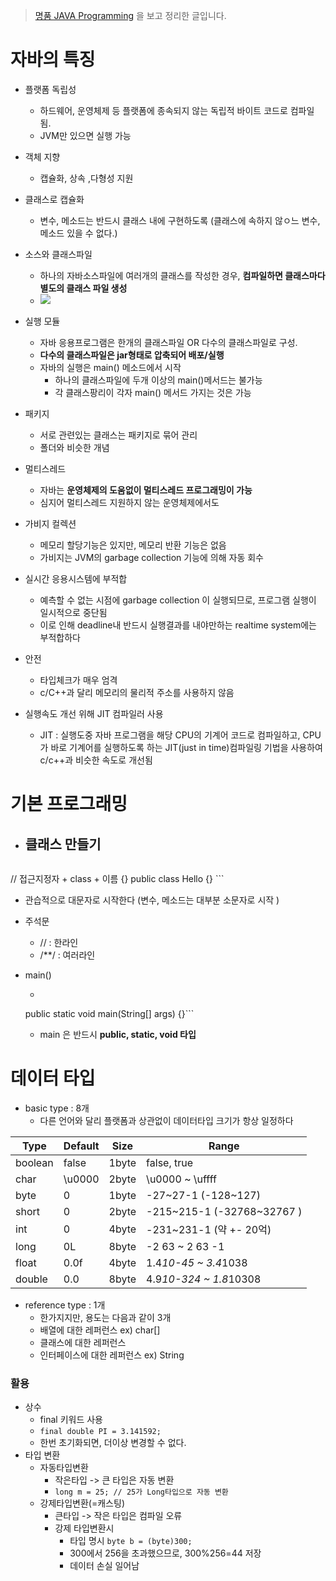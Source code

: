 > [명품 JAVA Programming](https://book.naver.com/bookdb/book_detail.nhn?bid=13650995) 을 보고 정리한 글입니다.

# 자바의 특징
- 플랫폼 독립성
  - 하드웨어, 운영체제 등 플랫폼에 종속되지 않는 독립적 바이트 코드로 컴파일 됨.
  - JVM만 있으면 실행 가능
- 객체 지향
  - 캡슐화, 상속 ,다형성 지원
- 클래스로 캡슐화
  - 변수, 메소드는 반드시 클래스 내에 구현하도록 (클래스에 속하지 않ㅇ느 변수, 메소드 있을 수 없다.)
- 소스와 클래스파일
  - 하나의 자바소스파일에 여러개의 클래스를 작성한 경우, __컴파일하면 클래스마다 별도의 클래스 파일 생성__
  - ![](https://images.velog.io/images/yesterdaykite/post/8451ce29-ef3c-4f5e-adc6-ac35d1ef6d37/image.png)

- 실행 모듈
  - 자바 응용프로그램은 한개의 클래스파일 OR 다수의 클래스파일로 구성.
  - __다수의 클래스파일은 jar형태로 압축되어 배포/실행__
  - 자바의 실행은 main() 메소드에서 시작
    - 하나의 클래스파일에 두개 이상의 main()메서드는 불가능
    - 각 클래스팡리이 각자 main() 메서드 가지는 것은 가능
- 패키지
  - 서로 관련있는 클래스는 패키지로 묶어 관리
  - 폴더와 비슷한 개념
- 멀티스레드
  - 자바는 __운영체제의 도움없이 멀티스레드 프로그래밍이 가능__
  - 심지어 멀티스레드 지원하지 않는 운영체제에서도
- 가비지 컬렉션
  - 메모리 할당기능은 있지만, 메모리 반환 기능은 없음
  - 가비지는 JVM의 garbage collection 기능에 의해 자동 회수
- 실시간 응용시스템에 부적합
  - 예측할 수 없는 시점에 garbage collection 이 실행되므로, 프로그램 실행이 일시적으로 중단됨
  - 이로 인해 deadline내 반드시 실행결과를 내야만하는 realtime system에는 부적합하다
- 안전
  - 타입체크가 매우 엄격
  - c/C++과 달리 메모리의 물리적 주소를 사용하지 않음
- 실행속도 개선 위해 JIT 컴파일러 사용
  - JIT : 실행도중 자바 프로그램을 해당 CPU의 기계어 코드로 컴파일하고, CPU가 바로 기계어를 실행하도록 하는 JIT(just in time)컴파일링 기법을 사용하여 c/c++과 비슷한 속도로 개선됨


# 기본 프로그래밍

- 클래스 만들기
  -
  ```java
// 접근지정자 + class + 이름 {}
public class Hello {} ```
  - 관습적으로 대문자로 시작한다 (변수, 메소드는 대부분 소문자로 시작 )

- 주석문
  - // : 한라인
  -  /**/ : 여러라인

- main()
  - ```java
  public static void main(String[] args) {}```
  - main 은 반드시 __public, static, void 타입__


# 데이터 타입

- basic type : 8개
  - 다른 언어와 달리 플랫폼과 상관없이 데이터타입 크기가 항상 일정하다

|Type	|Default	|Size	|Range|
|---|---|---|---|
|boolean	|false|	1byte|	false, true|
|char	|\u0000	|2byte|	\u0000 ~ \uffff|
|byte	|0	|1byte|	-27~27-1 (-128~127)|
|short	|0	|2byte	|-215~215-1 (-32768~32767 )|
|int	|0	|4byte	|-231~231-1 (약 +- 20억)|
|long	|0L|	8byte	|-2 63 ~ 2 63 -1|
|float	|0.0f|	4byte	|1.4*10-45 ~ 3.4*1038|
|double	|0.0|	8byte	|4.9*10-324 ~ 1.8*10308|


- reference type : 1개
  - 한가지지만, 용도는 다음과 같이 3개
  - 배열에 대한 레퍼런스 ex) char[]
  - 클래스에 대한 레퍼런스
  - 인터페이스에 대한 레퍼런스 ex) String

### 활용
- 상수
  - final 키워드 사용
  - ```final double PI = 3.141592;```
  - 한번 초기화되면, 더이상 변경할 수 없다.
- 타입 변환
  - 자동타입변환
    - 작은타입 -> 큰 타입은 자동 변환
    - ```long m = 25; // 25가 Long타입으로 자동 변환```
  - 강제타입변환(=캐스팅)
    - 큰타입 -> 작은 타입은 컴파일 오류
    - 강제 타입변환시
      - 타입 명시 ```byte b = (byte)300;```
      - 300에서 256을 초과했으므로, 300%256=44 저장
      - 데이터 손실 일어남

